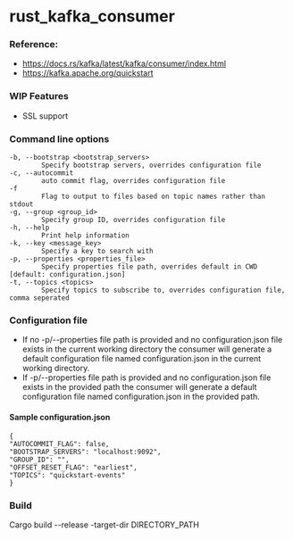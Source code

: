 # rust_kafka_consumer

### Reference:
- https://docs.rs/kafka/latest/kafka/consumer/index.html
- https://kafka.apache.org/quickstart

### WIP Features
- SSL support

### Command line options
    -b, --bootstrap <bootstrap_servers>
            Specify bootstrap servers, overrides configuration file
    -c, --autocommit
            auto commit flag, overrides configuration file
    -f
            Flag to output to files based on topic names rather than stdout
    -g, --group <group_id>
            Specify group ID, overrides configuration file
    -h, --help
            Print help information
    -k, --key <message_key>
            Specify a key to search with
    -p, --properties <properties_file>
            Specify properties file path, overrides default in CWD [default: configuration.json]
    -t, --topics <topics>
            Specify topics to subscribe to, overrides configuration file, comma seperated

### Configuration file
-   If no -p/--properties file path is provided and no configuration.json file exists in the current working directory the consumer
    will generate a default configuration file named configuration.json in the current working directory.
-   If -p/--properties file path is provided and no configuration.json file exists in the provided path the consumer
    will generate a default configuration file named configuration.json in the provided path.

#### Sample configuration.json
    {
    "AUTOCOMMIT_FLAG": false,
    "BOOTSTRAP_SERVERS": "localhost:9092",
    "GROUP_ID": "",
    "OFFSET_RESET_FLAG": "earliest",
    "TOPICS": "quickstart-events"
    }

### Build
Cargo build --release -target-dir DIRECTORY_PATH
